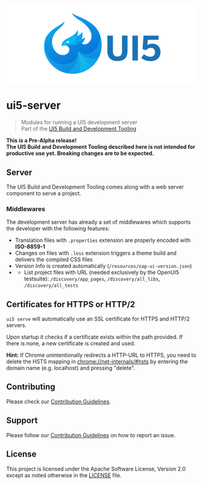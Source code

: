 ![UI5 logo](https://github.com/SAP/ui5-tooling/blob/master/docs/images/UI5_logo_wide.png)

# ui5-server
> Modules for running a UI5 development server  
> Part of the [UI5 Build and Development Tooling](https://github.com/SAP/ui5-tooling)

**This is a Pre-Alpha release!**  
**The UI5 Build and Development Tooling described here is not intended for productive use yet. Breaking changes are to be expected.**

## Server
The UI5 Build and Development Tooling comes along with a web server component to serve a project.

### Middlewares

The development server has already a set of middlewares which supports the developer with the following features:

* Translation files with `.properties` extension are properly encoded with **ISO-8859-1**
* Changes on files with `.less` extension triggers a theme build and delivers the compiled CSS files
* Version Info is created automatically (`/resources/sap-ui-version.json`)
* * List project files with URL (needed exclusively by the OpenUI5 testsuite): `/discovery/app_pages`, `/discovery/all_libs`, `/discovery/all_tests`

## Certificates for HTTPS or HTTP/2

`ui5 serve` will automatically use an SSL certificate for HTTPS and HTTP/2 servers.

Upon startup it checks if a certificate exists within the path provided.
If there is none, a new certificate is created and used.


**Hint:** If Chrome unintentionally redirects a HTTP-URL to HTTPS, you need to delete the HSTS mapping in [chrome://net-internals/#hsts](chrome://net-internals/#hsts) by entering the domain name (e.g. localhost) and pressing "delete".

## Contributing
Please check our [Contribution Guidelines](https://github.com/SAP/ui5-tooling/blob/master/CONTRIBUTING.md).

## Support
Please follow our [Contribution Guidelines](https://github.com/SAP/ui5-tooling/blob/master/CONTRIBUTING.md#report-an-issue) on how to report an issue.

## License
This project is licensed under the Apache Software License, Version 2.0 except as noted otherwise in the [LICENSE](/LICENSE.txt) file.

